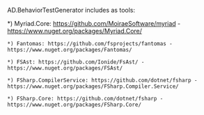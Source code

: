 ﻿AD.BehaviorTestGenerator includes as tools:

*) Myriad.Core: https://github.com/MoiraeSoftware/myriad - https://www.nuget.org/packages/Myriad.Core/

    *) Fantomas: https://github.com/fsprojects/fantomas - https://www.nuget.org/packages/Fantomas/

    *) FSAst: https://github.com/Ionide/FsAst/ - https://www.nuget.org/packages/FSAst/

    *) FSharp.CompilerService: https://github.com/dotnet/fsharp - https://www.nuget.org/packages/FSharp.Compiler.Service/

    *) FSharp.Core: https://github.com/dotnet/fsharp - https://www.nuget.org/packages/FSharp.Core/
